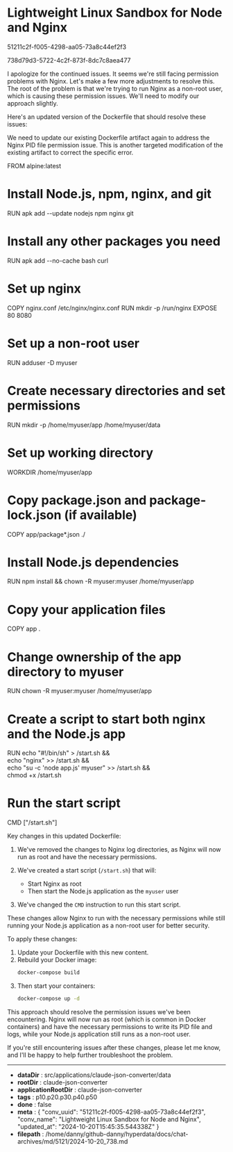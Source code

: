 # Lightweight Linux Sandbox for Node and Nginx

51211c2f-f005-4298-aa05-73a8c44ef2f3

738d79d3-5722-4c2f-873f-8dc7c8aea477

 I apologize for the continued issues. It seems we're still facing permission problems with Nginx. Let's make a few more adjustments to resolve this. The root of the problem is that we're trying to run Nginx as a non-root user, which is causing these permission issues. We'll need to modify our approach slightly.

Here's an updated version of the Dockerfile that should resolve these issues:

<antThinking>We need to update our existing Dockerfile artifact again to address the Nginx PID file permission issue. This is another targeted modification of the existing artifact to correct the specific error.</antThinking>

<antArtifact identifier="custom-alpine-dockerfile" type="application/vnd.ant.code" language="dockerfile" title="Custom Alpine Linux Dockerfile with Nginx running as root">
FROM alpine:latest

# Install Node.js, npm, nginx, and git
RUN apk add --update nodejs npm nginx git

# Install any other packages you need
RUN apk add --no-cache bash curl

# Set up nginx
COPY nginx.conf /etc/nginx/nginx.conf
RUN mkdir -p /run/nginx
EXPOSE 80 8080

# Set up a non-root user
RUN adduser -D myuser

# Create necessary directories and set permissions
RUN mkdir -p /home/myuser/app /home/myuser/data

# Set up working directory
WORKDIR /home/myuser/app

# Copy package.json and package-lock.json (if available)
COPY app/package*.json ./

# Install Node.js dependencies
RUN npm install && chown -R myuser:myuser /home/myuser/app

# Copy your application files
COPY app .

# Change ownership of the app directory to myuser
RUN chown -R myuser:myuser /home/myuser/app

# Create a script to start both nginx and the Node.js app
RUN echo "#!/bin/sh" > /start.sh && \
    echo "nginx" >> /start.sh && \
    echo "su -c 'node app.js' myuser" >> /start.sh && \
    chmod +x /start.sh

# Run the start script
CMD ["/start.sh"]
</antArtifact>

Key changes in this updated Dockerfile:

1. We've removed the changes to Nginx log directories, as Nginx will now run as root and have the necessary permissions.

2. We've created a start script (`/start.sh`) that will:
   - Start Nginx as root
   - Then start the Node.js application as the `myuser` user

3. We've changed the `CMD` instruction to run this start script.

These changes allow Nginx to run with the necessary permissions while still running your Node.js application as a non-root user for better security.

To apply these changes:

1. Update your Dockerfile with this new content.
2. Rebuild your Docker image:
   ```bash
   docker-compose build
   ```
3. Then start your containers:
   ```bash
   docker-compose up -d
   ```

This approach should resolve the permission issues we've been encountering. Nginx will now run as root (which is common in Docker containers) and have the necessary permissions to write its PID file and logs, while your Node.js application still runs as a non-root user.

If you're still encountering issues after these changes, please let me know, and I'll be happy to help further troubleshoot the problem.

---

* **dataDir** : src/applications/claude-json-converter/data
* **rootDir** : claude-json-converter
* **applicationRootDir** : claude-json-converter
* **tags** : p10.p20.p30.p40.p50
* **done** : false
* **meta** : {
  "conv_uuid": "51211c2f-f005-4298-aa05-73a8c44ef2f3",
  "conv_name": "Lightweight Linux Sandbox for Node and Nginx",
  "updated_at": "2024-10-20T15:45:35.544338Z"
}
* **filepath** : /home/danny/github-danny/hyperdata/docs/chat-archives/md/5121/2024-10-20_738.md